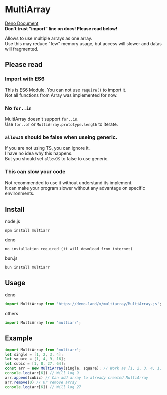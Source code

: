 # MultiArray

[Deno Document](https://deno.land/x/multiarray/MultiArray.d.ts?doc=&s=default)  
**Don't trust "import" line on docs! Please read below!**

Allows to use multiple arrays as one array.  
Use this may reduce "few" memory usage, but access will slower and datas will fragmented.

## Please read

### Import with ES6
This is ES6 Module. You can not use `require()` to import it.  
Not all functions from Array was implemented for now.

### No `for..in`
MultiArray doesn't support `for..in`.  
Use `for..of` or `MultiArray.prototype.length` to iterate.

### `allowJS` should be false when useing generic.
If you are not using TS, you can ignore it.  
I have no idea why this happens.  
But you should set `allowJS` to false to use generic.

### This can slow your code
Not recommended to use it without understand its implement.  
It can make your program slower without any advantage on specific environments.

## Install

node.js
```shell
npm install multiarr
```

deno
```
no installation required (it will download from internet)
```

bun.js
```shell
bun install multiarr
```

## Usage

deno
```js
import MultiArray from 'https://deno.land/x/multiarray/MultiArray.js';
```

others
```js
import MultiArray from 'multiarr';
```

## Example

```js
import MultiArray from 'multiarr';
let single = [1, 2, 3, 4];
let square = [1, 4, 9, 16];
let cubic = [1, 8, 27, 64];
const arr = new MultiArray(single, square); // Work as [1, 2, 3, 4, 1, 4, 9, 16]
console.log(arr[6]) // Will log 9
arr.append(cubic) // Can add array to already created MultiArray
arr.remove(0) // Or remove array
console.log(arr[6]) // Will log 27
```

